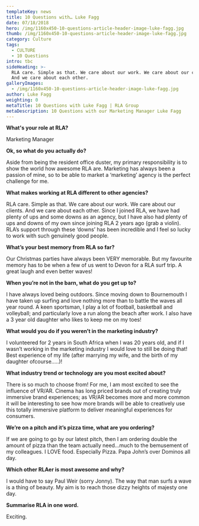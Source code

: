 ```yaml
---
templateKey: news
title: 10 Questions with… Luke Fagg
date: 07/18/2018
hero: /img/1160x450-10-questions-article-header-image-luke-fagg.jpg
thumb: /img/1160x450-10-questions-article-header-image-luke-fagg.jpg
category: Culture
tags:
  - CULTURE
  - 10 Questions
intro: tbc
sideHeading: >-
  RLA care. Simple as that. We care about our work. We care about our clients.
  And we care about each other.
galleryImages:
  - /img/1160x450-10-questions-article-header-image-luke-fagg.jpg
author: Luke Fagg
weighting: 0
metaTitle: 10 Questions with Luke Fagg | RLA Group
metaDescription: 10 Questions with our Marketing Manager Luke Fagg
---
```


**What's your role at RLA?**

Marketing Manager

**Ok, so what do you actually do?**

Aside from being the resident office duster, my primary responsibility is to show the world how awesome RLA are. Marketing has always been a passion of mine, so to be able to market a ‘marketing’ agency is the perfect challenge for me.

**What makes working at RLA different to other agencies?**

RLA care. Simple as that. We care about our work. We care about our clients. And we care about each other. Since I joined RLA, we have had plenty of ups and some downs as an agency, but I have also had plenty of ups and downs of my own since joining RLA 2 years ago (grab a violin). RLA’s support through these ‘downs’ has been incredible and I feel so lucky to work with such genuinely good people.

**What’s your best memory from RLA so far?**

Our Christmas parties have always been VERY memorable. But my favourite memory has to be when a few of us went to Devon for a RLA surf trip. A great laugh and even better waves!

**When you’re not in the barn, what do you get up to?**

I have always loved being outdoors. Since moving down to Bournemouth I have taken up surfing and love nothing more than to battle the waves all year round. A keen sportsman, I play a lot of football, basketball and volleyball; and particularly love a run along the beach after work. I also have a 3 year old daughter who likes to keep me on my toes!

**What would you do if you weren’t in the marketing industry?**

I volunteered for 2 years in South Africa when I was 20 years old, and if I wasn’t working in the marketing industry I would love to still be doing that! Best experience of my life (after marrying my wife, and the birth of my daughter ofcourse…..)!

**What industry trend or technology are you most excited about?**

There is so much to choose from! For me, I am most excited to see the influence of VR/AR. Cinema has long priced brands out of creating truly immersive brand experiences; as VR/AR becomes more and more common it will be interesting to see how more brands will be able to creatively use this totally immersive platform to deliver meaningful experiences for consumers.

**We’re on a pitch and it’s pizza time, what are you ordering?**

If we are going to go by our latest pitch, then I am ordering double the amount of pizza than the team actually need…much to the bemusement of my colleagues. I LOVE food. Especially Pizza. Papa John’s over Dominos all day.

**Which other RLAer is most awesome and why?**

I would have to say Paul Weir (sorry Jonny). The way that man surfs a wave is a thing of beauty. My aim is to reach those dizzy heights of majesty one day.

**Summarise RLA in one word.**

Exciting.
